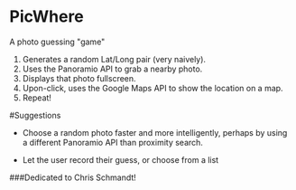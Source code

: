 PicWhere
========

A photo guessing "game"


1. Generates a random Lat/Long pair (very naively).
2. Uses the Panoramio API to grab a nearby photo.
3. Displays that photo fullscreen.
4. Upon-click, uses the Google Maps API to show the location on a map.
5. Repeat!


#Suggestions

* Choose a random photo faster and more intelligently,
perhaps by using a different Panoramio API than proximity search.

* Let the user record their guess, or choose from a list


###Dedicated to Chris Schmandt!
